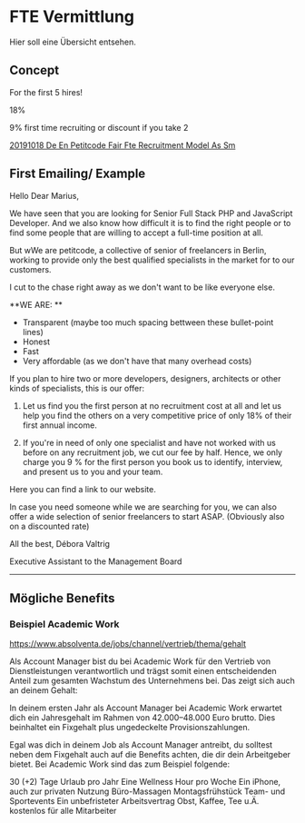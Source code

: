 <!-- TITLE: Company -->
<!-- SUBTITLE: A quick summary of Company -->

# FTE Vermittlung 

Hier soll eine Übersicht entsehen. 


## Concept 

For the first 5 hires!

18% 

9% first time recruiting or discount if you take 2 

[20191018 De En Petitcode Fair Fte Recruitment Model As Sm](/uploads/20191018-de-en-petitcode-fair-fte-recruitment-model-as-sm.xlsx "20191018 De En Petitcode Fair Fte Recruitment Model As Sm")

## First Emailing/ Example

Hello Dear Marius,

 

We have seen that you are looking for Senior Full Stack PHP  and JavaScript Developer. And we also know how difficult it is to find the right people or to find some people that are willing to accept a full-time position at all.

But wWe are petitcode, a collective of senior of freelancers in Berlin, working to provide only the best qualified specialists in the market for to our customers.

I cut to the chase right away as we don't want to be like everyone else. 

**WE ARE: **
- Transparent (maybe too much spacing bettween these bullet-point lines)
- Honest 
- Fast 
- Very affordable (as we don't have that many overhead costs)

If you plan to hire two or more developers, designers, architects or other kinds of specialists, this is our offer:

1. Let us find you the first person at no recruitment cost at all and let us help you find the others on a very competitive price of only 18% of their first annual income. 

2. If you're in need of only one specialist and have not worked with us before on any recruitment job, we cut our fee by half. Hence, we only charge you 9 % for the first person you book us to identify, interview, and present us to you and your team.

Here you can find a link to our website.

In case you need someone while we are searching for you, we can also offer a wide selection of senior freelancers to start ASAP. (Obviously also on a discounted rate)

 

All the best,
Débora Valtrig

Executive Assistant to the Management Board 


----------




## Mögliche Benefits 

### Beispiel Academic Work

https://www.absolventa.de/jobs/channel/vertrieb/thema/gehalt

Als Account Manager bist du bei Academic Work für den Vertrieb von Dienstleistungen verantwortlich und trägst somit einen entscheidenden Anteil zum gesamten Wachstum des Unternehmens bei. Das zeigt sich auch an deinem Gehalt:

In deinem ersten Jahr als Account Manager bei Academic Work erwartet dich ein Jahresgehalt im Rahmen von 42.000–48.000 Euro brutto. Dies beinhaltet ein Fixgehalt plus ungedeckelte Provisionszahlungen.

Egal was dich in deinem Job als Account Manager antreibt, du solltest neben dem Fixgehalt auch auf die Benefits achten, die dir dein Arbeitgeber bietet. Bei Academic Work sind das zum Beispiel folgende:

30 (+2) Tage Urlaub pro Jahr
Eine Wellness Hour pro Woche
Ein iPhone, auch zur privaten Nutzung
Büro-Massagen
Montagsfrühstück
Team- und Sportevents
Ein unbefristeter Arbeitsvertrag
Obst, Kaffee, Tee u.Ä. kostenlos für alle Mitarbeiter






